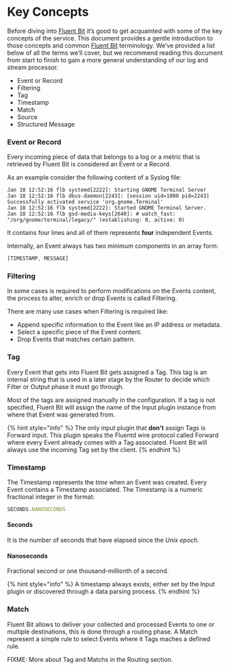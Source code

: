 # Key Concepts

Before diving into [Fluent Bit](https://fluentbit.io) it’s good to get acquainted with some of the key concepts of the service. This document provides a gentle introduction to those concepts and common [Fluent Bit](https://fluentbit.io) terminology. We’ve provided a list below of all the terms we’ll cover, but we recommend reading this document from start to finish to gain a more general understanding of our log and stream processor.

* Event or Record
* Filtering
* Tag
* Timestamp
* Match
* Source
* Structured Message

### Event or Record

Every incoming piece of data that belongs to a log or a metric that is retrieved by Fluent Bit is considered an Event or a Record. 

As an example consider the following content of a Syslog file:

```text
Jan 18 12:52:16 flb systemd[2222]: Starting GNOME Terminal Server
Jan 18 12:52:16 flb dbus-daemon[2243]: [session uid=1000 pid=2243] Successfully activated service 'org.gnome.Terminal'
Jan 18 12:52:16 flb systemd[2222]: Started GNOME Terminal Server.
Jan 18 12:52:16 flb gsd-media-keys[2640]: # watch_fast: "/org/gnome/terminal/legacy/" (establishing: 0, active: 0)
```

It contains four lines and all of them represents **four** independent Events. 

Internally, an Event always has two minimum components in an array form:

```javascript
[TIMESTAMP, MESSAGE]
```

### Filtering

In some cases is required to perform modifications on the Events content,  the process to alter, enrich or drop Events is called Filtering. 

There are many use cases when Filtering is required like:

* Append specific information to the Event like an IP address or metadata.
* Select a specific piece of the Event content.
* Drop Events that matches certain pattern.

### Tag

Every Event that gets into Fluent Bit gets assigned a Tag. This tag is an internal string that is used in a later stage by the Router to decide which Filter or Output phase it must go through.

Most of the tags are assigned manually in the configuration. If a tag is not specified, Fluent Bit will assign the name of the Input plugin instance from where that Event was generated from.

{% hint style="info" %}
The only input plugin that **don't** assign Tags is Forward input. This plugin speaks the Fluentd wire protocol called Forward where every Event already comes with a Tag associated. Fluent Bit will always use the incoming Tag set by the client.
{% endhint %}

### Timestamp

The Timestamp represents the _time_ when an Event was created. Every Event contains a Timestamp associated. The Timestamp is a numeric fractional integer in the format:

```javascript
SECONDS.NANOSECONDS
```

#### Seconds

It is the number of seconds that have elapsed since the _Unix epoch._

#### Nanoseconds

Fractional second or one thousand-millionth of a second.

{% hint style="info" %}
A timestamp always exists, either set by the Input plugin or discovered through a data parsing process.
{% endhint %}

### Match

Fluent Bit allows to deliver your collected and processed Events to one or multiple destinations, this is done through a routing phase. A Match represent a simple rule to select Events where it Tags maches a defined rule.

FIXME: More about Tag and Matchs in the Routing section.



